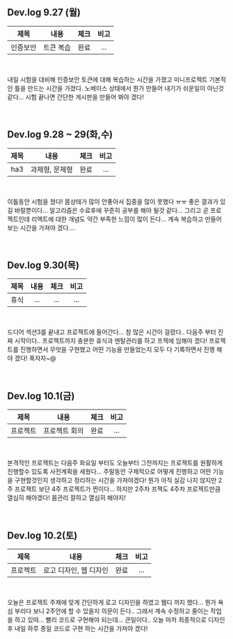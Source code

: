 ## Dev.log 9.27 (월)

  |제목|내용|체크|비고|
|:------:|:------:|:------:|:------:|
|인증보안|트큰 복습|완료|...|


<br />

내일 시험을 대비해 인증보안 토큰에 대해 복습하는 시간을 가졌고 미니프로젝트 기본적인 틀을 만드는 시간을 가졌다. 노베이스 상태에서 뭔가 만들어 내기가 쉬운일이 아닌것 같다... 시험 끝나면 간단한 게시판을 만들어 봐야 겠다! 

<br />

## Dev.log 9.28 ~ 29(화,수)

  |제목|내용|체크|비고|
|:------:|:------:|:------:|:------:|
|ha3|과제형, 문제형|완료|...|


<br />

이틀동안 시험을 쳤다! 몸상태가 많이 안좋아서 집중을 많이 못했다 ㅠㅠ 좋은 결과가 있길 바랄뿐이다... 알고리즘은 수료후에 꾸준히 공부를 해야 될것 같다... 그리고 곧 프로젝트인데 리엑트에 대한 개념도 약간 부족한 느낌이 많이 든다... 계속 복습하고 만들어보는 시간을 가져야 겠다....

<br />

## Dev.log 9.30(목)

  |제목|내용|체크|비고|
|:------:|:------:|:------:|:------:|
|휴식|...|...|...|


<br />

드디어 섹션3를 끝내고 프로젝트에 들어간다... 참 많은 시간이 걸렸다.. 다음주 부터 진짜 시작이다.. 프로젝트까지 충분한 휴식과 멘탈관리를 하고 프젝에 임해야 겠다! 프로젝트를 진행하면서 무엇을 구현했고 어떤 기능을 만들었는지 모두 다 기록하면서 진행 해야 겠다! 푹자자~@

<br />

## Dev.log 10.1(금)

  |제목|내용|체크|비고|
|:------:|:------:|:------:|:------:|
|프로젝트|프로젝트 회의|완료|...|


<br />

본격적인 프로젝트는 다음주 화요일 부터도 오늘부터 그전까지는 프로젝트를 원활하게 진행할수 있도록 사전계획을 세웠다... 주말동안 구체적으로 어떻게 진행하고 어떤 기능을 구현할것인지 생각하고 정리하는 시간을 가져야겠다! 뭔가 아직 실감 나지 않지만 2주 프로젝트 보단 4주 프로젝트가 찐이다... 하지만 2주차 프젝도 4주차 프로젝트만큼 열심히 해야겠다! 몸관리 잘하고 열심히 해야지!

<br />

## Dev.log 10.2(토)

  |제목|내용|체크|비고|
|:------:|:------:|:------:|:------:|
|프로젝트|로고 디자인, 웹 디자인|완료|...|


<br />

오늘은 프로젝트 주제에 맞게 간단하게 로고 디자인을 하였고 웹디 까지 했다... 뭔가 욕심 부리다 보니 2주안에 할 수 있을지 의문이 든다.. 그래서 계속 수정하고 줄이는 작업을 하고 있따... 빨리 코드로 구현해야 되는데... 큰일이다.. 오늘 마저 최종적으로 디자인 후 내일 하루 종일 코드로 구현 하는 시간을 가져야 겠다!